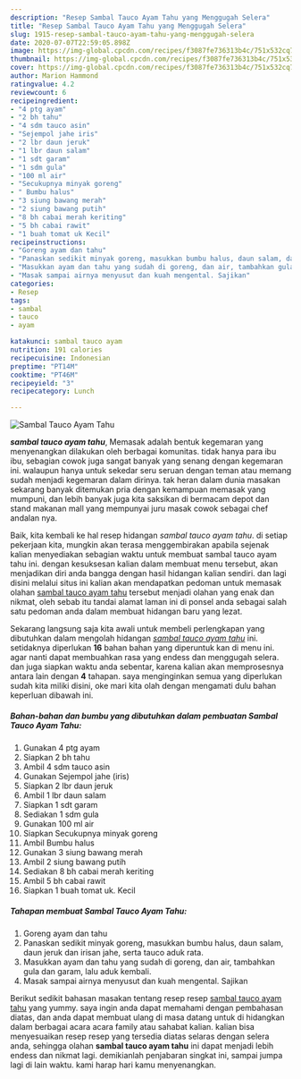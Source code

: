```yaml
---
description: "Resep Sambal Tauco Ayam Tahu yang Menggugah Selera"
title: "Resep Sambal Tauco Ayam Tahu yang Menggugah Selera"
slug: 1915-resep-sambal-tauco-ayam-tahu-yang-menggugah-selera
date: 2020-07-07T22:59:05.898Z
image: https://img-global.cpcdn.com/recipes/f3087fe736313b4c/751x532cq70/sambal-tauco-ayam-tahu-foto-resep-utama.jpg
thumbnail: https://img-global.cpcdn.com/recipes/f3087fe736313b4c/751x532cq70/sambal-tauco-ayam-tahu-foto-resep-utama.jpg
cover: https://img-global.cpcdn.com/recipes/f3087fe736313b4c/751x532cq70/sambal-tauco-ayam-tahu-foto-resep-utama.jpg
author: Marion Hammond
ratingvalue: 4.2
reviewcount: 6
recipeingredient:
- "4 ptg ayam"
- "2 bh tahu"
- "4 sdm tauco asin"
- "Sejempol jahe iris"
- "2 lbr daun jeruk"
- "1 lbr daun salam"
- "1 sdt garam"
- "1 sdm gula"
- "100 ml air"
- "Secukupnya minyak goreng"
- " Bumbu halus"
- "3 siung bawang merah"
- "2 siung bawang putih"
- "8 bh cabai merah keriting"
- "5 bh cabai rawit"
- "1 buah tomat uk Kecil"
recipeinstructions:
- "Goreng ayam dan tahu"
- "Panaskan sedikit minyak goreng, masukkan bumbu halus, daun salam, daun jeruk dan irisan jahe, serta tauco aduk rata."
- "Masukkan ayam dan tahu yang sudah di goreng, dan air, tambahkan gula dan garam, lalu aduk kembali."
- "Masak sampai airnya menyusut dan kuah mengental. Sajikan"
categories:
- Resep
tags:
- sambal
- tauco
- ayam

katakunci: sambal tauco ayam 
nutrition: 191 calories
recipecuisine: Indonesian
preptime: "PT14M"
cooktime: "PT46M"
recipeyield: "3"
recipecategory: Lunch

---
```



![Sambal Tauco Ayam Tahu](https://img-global.cpcdn.com/recipes/f3087fe736313b4c/751x532cq70/sambal-tauco-ayam-tahu-foto-resep-utama.jpg)

<b><i>sambal tauco ayam tahu</i></b>, Memasak adalah bentuk kegemaran yang menyenangkan dilakukan oleh berbagai komunitas. tidak hanya para ibu ibu, sebagian cowok juga sangat banyak yang senang dengan kegemaran ini. walaupun hanya untuk sekedar seru seruan dengan teman atau memang sudah menjadi kegemaran dalam dirinya. tak heran dalam dunia masakan sekarang banyak ditemukan pria dengan kemampuan memasak yang mumpuni, dan lebih banyak juga kita saksikan di bermacam depot dan stand makanan mall yang mempunyai juru masak cowok sebagai chef andalan nya.

Baik, kita kembali ke hal resep hidangan <i>sambal tauco ayam tahu</i>. di setiap pekerjaan kita, mungkin akan terasa menggembirakan apabila sejenak kalian menyediakan sebagian waktu untuk membuat sambal tauco ayam tahu ini. dengan kesuksesan kalian dalam membuat menu tersebut, akan menjadikan diri anda bangga dengan hasil hidangan kalian sendiri. dan lagi disini melalui situs ini kalian akan mendapatkan pedoman untuk memasak olahan <u>sambal tauco ayam tahu</u> tersebut menjadi olahan yang enak dan nikmat, oleh sebab itu tandai alamat laman ini di ponsel anda sebagai salah satu pedoman anda dalam membuat hidangan baru yang lezat.




Sekarang langsung saja kita awali untuk membeli perlengkapan yang dibutuhkan dalam mengolah hidangan <u><i>sambal tauco ayam tahu</i></u> ini. setidaknya diperlukan <b>16</b> bahan bahan yang diperuntuk kan di menu ini. agar nanti dapat membuahkan rasa yang endess dan menggugah selera. dan juga siapkan waktu anda sebentar, karena kalian akan memprosesnya antara lain dengan <b>4</b> tahapan. saya menginginkan semua yang diperlukan sudah kita miliki disini, oke mari kita olah dengan mengamati dulu bahan keperluan dibawah ini.

<!--inarticleads1-->

##### Bahan-bahan dan bumbu yang dibutuhkan dalam pembuatan Sambal Tauco Ayam Tahu:

1. Gunakan 4 ptg ayam
1. Siapkan 2 bh tahu
1. Ambil 4 sdm tauco asin
1. Gunakan Sejempol jahe (iris)
1. Siapkan 2 lbr daun jeruk
1. Ambil 1 lbr daun salam
1. Siapkan 1 sdt garam
1. Sediakan 1 sdm gula
1. Gunakan 100 ml air
1. Siapkan Secukupnya minyak goreng
1. Ambil  Bumbu halus
1. Gunakan 3 siung bawang merah
1. Ambil 2 siung bawang putih
1. Sediakan 8 bh cabai merah keriting
1. Ambil 5 bh cabai rawit
1. Siapkan 1 buah tomat uk. Kecil




<!--inarticleads2-->

##### Tahapan membuat Sambal Tauco Ayam Tahu:

1. Goreng ayam dan tahu
1. Panaskan sedikit minyak goreng, masukkan bumbu halus, daun salam, daun jeruk dan irisan jahe, serta tauco aduk rata.
1. Masukkan ayam dan tahu yang sudah di goreng, dan air, tambahkan gula dan garam, lalu aduk kembali.
1. Masak sampai airnya menyusut dan kuah mengental. Sajikan




Berikut sedikit bahasan masakan tentang resep resep <u>sambal tauco ayam tahu</u> yang yummy. saya ingin anda dapat memahami dengan pembahasan diatas, dan anda dapat membuat ulang di masa datang untuk di hidangkan dalam berbagai acara acara family atau sahabat kalian. kalian bisa menyesuaikan resep resep yang tersedia diatas selaras dengan selera anda, sehingga olahan <b>sambal tauco ayam tahu</b> ini dapat menjadi lebih endess dan nikmat lagi. demikianlah penjabaran singkat ini, sampai jumpa lagi di lain waktu. kami harap hari kamu menyenangkan.
